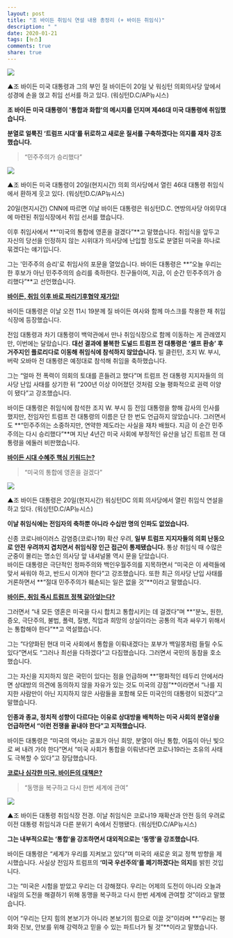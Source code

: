 ```yaml
---
layout: post
title: "조 바이든 취임식 연설 내용 총정리 (+ 바이든 취임식)"
description: " "
date: 2020-01-21
tags: [뉴스]
comments: true
share: true
---
```



![](https://post-phinf.pstatic.net/MjAyMTAxMjFfMTY1/MDAxNjExMTg5MTQwNTcy.oOp7av5GTeWV0NiECHXIAwBuS--ac7ATvFXh89PC-B4g.b0MZwy4RciwXhfcI3sELjWIktJV6MhEVcKZlyde0nR0g.JPEG/20210121084423_1571823_1200_832.jpg?type=w1200)

▲조 바이든 미국 대통령과 그의 부인 질 바이든이 20일 낮 워싱턴 의회의사당 앞에서 성경에 손을 얹고 취임 선서를 하고 있다. (워싱턴D.C/AP뉴시스)

**조 바이든 미국 대통령이 '통합과 화합'의 메시지를 던지며 제46대 미국 대통령에 취임했습니다.**  
  
**분열로 얼룩진 ‘트럼프 시대’를 뒤로하고 새로운 질서를 구축하겠다는 의지를 재차 강조했습니다.**

> “민주주의가 승리했다”

![](https://post-phinf.pstatic.net/MjAyMTAxMjFfOTcg/MDAxNjExMTg5ODg5MTY5.eCZxM_CamXcWdzIWxJwwnpBuuRiQT04eBPiduovdqNog.FhCusmdm8zKXjPj1joow6KsR4vdoRYd2EsplxRvZm-Yg.JPEG/20210121064637_1571785_1200_800.jpg?type=w1200)

▲조 바이든 미국 대통령이 20일(현지시간) 의회 의사당에서 열린 46대 대통령 취임식에서 환하게 웃고 있다. (워싱턴D.C/AP뉴시스)

20일(현지시간) CNN에 따르면 이날 바이든 대통령은 워싱턴D.C. 연방의사당 야외무대에 마련된 취임식장에서 취임 선서를 했습니다.  
  
이후 취임사에서 **“미국의 통합에 영혼을 걸겠다”**고 말했습니다. 취임식을 앞두고 자신의 당선을 인정하지 않는 시위대가 의사당에 난입할 정도로 분열된 미국을 하나로 묶겠다는 얘기입니다.  
  
그는 '민주주의 승리'로 취임사의 포문을 열었습니다. 바이든 대통령은 **“오늘 우리는 한 후보가 아닌 민주주의의 승리를 축하한다. 친구들이여, 지금, 이 순간 민주주의가 승리했다”**고 선언했습니다.  

**[**바이든, 취임 이후 바로 파리기후협약 재가입!**](https://www.etoday.co.kr/news/view/1986896)**

바이든 대통령은 이날 오전 11시 19분께 질 바이든 여사와 함께 마스크를 착용한 채 취임식장에 등장했습니다.  
  
전임 대통령과 차기 대통령이 백악관에서 만나 취임식장으로 함께 이동하는 게 관례였지만, 이번에는 달랐습니다. **대선 결과에 불복한 도널드 트럼프 전 대통령은 ‘셀프 환송’ 후 거주지인 플로리다로 이동해 취임식에 참석하지 않았습니다.** 빌 클린턴, 조지 W. 부시, 버락 오바마 전 대통령은 예정대로 참석해 취임을 축하했습니다.  
  
그는 “얼마 전 폭력이 의회의 토대를 흔들려고 했다”며 트럼프 전 대통령 지지자들의 의사당 난입 사태를 상기한 뒤 “200년 이상 이어졌던 것처럼 오늘 평화적으로 권력 이양이 됐다”고 강조했습니다.  
  
바이든 대통령은 취임식에 참석한 조지 W. 부시 등 전임 대통령을 향해 감사의 인사를 했지만, 전임자인 트럼프 전 대통령의 이름은 단 한 번도 언급하지 않았습니다. 그러면서도  **“민주주의는 소중하지만, 연약한 제도라는 사실을 재차 배웠다. 지금 이 순간 민주주의는 다시 승리했다”**며 지난 4년간 미국 사회에 부정적인 유산을 남긴 트럼프 전 대통령을 에둘러 비판했습니다.

**[바이든 시대 수혜주 핵심 키워드는?](https://www.etoday.co.kr/news/view/1986667)**

> “미국의 통합에 영혼을 걸겠다”

![](https://post-phinf.pstatic.net/MjAyMTAxMjFfMjMy/MDAxNjExMTg5MTkwNDg0.vStIMdtgXOe-1sKwdYzqWlQIhH9b9gYpqqP9AprtQLcg.no6pnlIWL9poLMvE_de_2peTme9jEkmZ5ca3xsZyGCog.JPEG/20210121084424_1571824_1199_799.jpg?type=w1200)

▲조 바이든 대통령은 20일(현지시간) 워싱턴DC 의회 의사당에서 열린 취임식 연설을 하고 있다. (워싱턴D.C/AP뉴시스)

**이날 취임식에는 전임자의 축하뿐 아니라 수십만 명의 인파도 없었습니다.**  
  
신종 코로나바이러스 감염증(코로나19) 확산 우려, **일부 트럼프 지지자들의 의회 난동으로 안전 우려까지 겹치면서 취임식장 인근 접근이 통제됐습니다.** 통상 취임식 때 수많은 군중이 몰리는 명소인 의사당 앞 내셔널몰 역시 문을 닫았습니다.  
바이든 대통령은 극단적인 정파주의와 백인우월주의를 지목하면서 “미국은 이 세력들에 맞서 싸워야 하고, 반드시 이겨야 한다”고 강조했습니다. 또한 최근 의사당 난입 사태를 거론하면서 **“절대 민주주의가 훼손되는 일은 없을 것”**이라고 말했습니다.  

[**바이든, 취임 즉시 트럼프 정책 갈아엎는다?**](https://www.etoday.co.kr/news/view/1985141)  

그러면서 “내 모든 영혼은 미국을 다시 합치고 통합시키는 데 걸겠다”며  **“분노, 원한, 증오, 극단주의, 불법, 폴력, 질병, 직업과 희망의 상실이라는 공통의 적과 싸우기 위해서는 통합해야 한다”**고 역설했습니다.  
  
그는 “다양화된 현대 미국 사회에서 통합을 이뤄내겠다는 포부가 백일몽처럼 들릴 수도 있다”면서도 “그러나 최선을 다하겠다”고 다짐했습니다. 그러면서 국민의 동참을 호소했습니다.  
  
그는 자신을 지지하지 않은 국민이 있다는 점을 언급하며 **“평화적인 테두리 안에서라면 상대방의 의견에 동의하지 않을 자유가 있는 것도 미국의 강점”**이라면서 “나를 지지한 사람만이 아닌 지지하지 않은 사람들을 포함해 모든 미국인의 대통령이 되겠다”고 말했습니다.  
  
**인종과 종교, 정치적 성향이 다르다는 이유로 상대방을 배척하는 미국 사회의 분열상을 언급하면서 “이런 전쟁을 끝내야 한다”고 지적했습니다.**  
  
바이든 대통령은 “미국의 역사는 공포가 아닌 희망, 분열이 아닌 통합, 어둠이 아닌 빛으로 써 내려 가야 한다”면서 “미국 사회가 통합을 이뤄낸다면 코로나19라는 초유의 사태도 극복할 수 있다”고 장담했습니다.

**[코로나 심각한 미국, 바이든의 대책은?](https://www.etoday.co.kr/news/view/1985108)**

> “동맹을 복구하고 다시 한번 세계에 관여”

![](https://post-phinf.pstatic.net/MjAyMTAxMjFfMjU1/MDAxNjExMTg5MjI0NzAx.nMiGiYaHm0RPtYnRQrIfYw9D7M4XvykkXsnVLfZYWoIg.twvAD2aSiNo41gr-Cm_OnZrQKLaub5v-cT_9ifccJd4g.JPEG/20210121085126_1571831_1200_800.jpg?type=w1200)

▲조 바이든 대통령 취임식장 전경. 이날 취임식은 코로나19 재확산과 안전 등의 우려로 이전 대통령 취임식과 다른 분위기 속에서 진행됐다. (워싱턴D.C/AP뉴시스)

**그는 내부적으로는 ‘통합’을 강조하면서 대외적으로는 ‘동맹’을 강조했습니다.**  
  
바이든 대통령은 “세계가 우리를 지켜보고 있다”며 미국의 새로운 외교 정책 방향을 제시했습니다. 사실상 전임자 트럼프의 **‘미국 우선주의’를 폐기하겠다는 의지**를 밝힌 것입니다.  
  
그는 “미국은 시험을 받았고 우리는 더 강해졌다. 우리는 어제의 도전이 아니라 오늘과 내일의 도전을 해결하기 위해 동맹을 복구하고 다시 한번 세계에 관여할 것”이라고 말했습니다.  
  
이어 “우리는 단지 힘의 본보기가 아니라 본보기의 힘으로 이끌 것”이라며 **“우리는 평화와 진보, 안보를 위해 강력하고 믿을 수 있는 파트너가 될 것”**이라고 말했습니다.